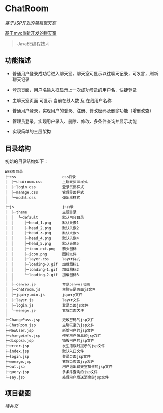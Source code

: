 # ChatRoom

*基于JSP开发的简易聊天室*

[基于mvc重新开发的聊天室](https://github.com/JasonLin1230/chatroom-mvc)

>JavaEE编程技术

## 功能描述

* 普通用户登录成功后进入聊天室，聊天室可显示以往聊天记录，可发言，刷新聊天记录

* 登录页面，用户名输入框显示上一次成功登录的用户名，快捷登录

* 主聊天室页面 可显示 当前在线人数 及 在线用户名称

* 普通用户登录，实现用户的登录、注册、修改密码及删除功能（增删改查）

* 管理员登录，实现用户录入、删除、修改、多条件查询并显示功能

* 实现简单的三层架构

## 目录结构

初始的目录结构如下：

~~~
WEB页目录
├─css                     css目录
│  ├─chatroom.css         主聊天页面样式
│  ├─login.css            登录页面样式
│  ├─manage.css           管理界面样式
│  └─modal.css            弹出框样式
│
├─js                      js目录
│  ├─theme                主题目录
│  │  └─default           默认内容目录
│  │     ├─head_1.png     默认头像1
│  │     ├─head_2.png     默认头像2
│  │     ├─head_3.png     默认头像3
│  │     ├─head_4.png     默认头像4
│  │     ├─head_5.png     默认头像5
│  │     ├─icon-ext.png   箭头图标
│  │     ├─icon.png       图标文件
│  │     ├─layer.css      layer样式
│  │     ├─loading-0.gif  加载图标1
│  │     ├─loading-1.gif  加载图标2
│  │     └─loading-2.gif  加载图标3
│  │
│  ├─canvas.js            背景canvas动画
│  ├─chatroom.js          主聊天是页面js文件
│  ├─jquery.min.js        jquery文件
│  ├─layer.js             layer文件
│  ├─login.js             登录页面js文件
│  └─manage.js            管理页面文件
│
├─ChangePass.jsp          更改密码的jsp文件
├─ChatRoom.jsp            主聊天室的jsp文件
├─NewUser.jsp             新增用户的jsp文件
├─changeinfo.jsp          修改用户信息的jsp文件
├─dispose.jsp             销毁用户的jsp文件
├─error.jsp               发生错误时提示的jsp文件
├─index.jsp               默认入口文件
├─login.jsp               登录页面jsp文件
├─manage.jsp              管理员页面jsp文件
├─out.jsp                 用户退出聊天室操作的jsp文件
├─query.jsp               多条件查询的jsp文件
└─say.jsp                 处理用户发送消息的jsp文件
~~~

## 项目截图

*待补充*
